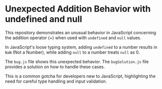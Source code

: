 # Unexpected Addition Behavior with undefined and null

This repository demonstrates an unusual behavior in JavaScript concerning the addition operator (+) when used with `undefined` and `null` values.

In JavaScript's loose typing system, adding `undefined` to a number results in `NaN` (Not a Number), while adding `null` to a number treats `null` as 0.

The `bug.js` file shows this unexpected behavior. The `bugSolution.js` file provides a solution on how to handle these cases.

This is a common gotcha for developers new to JavaScript, highlighting the need for careful type handling and input validation.